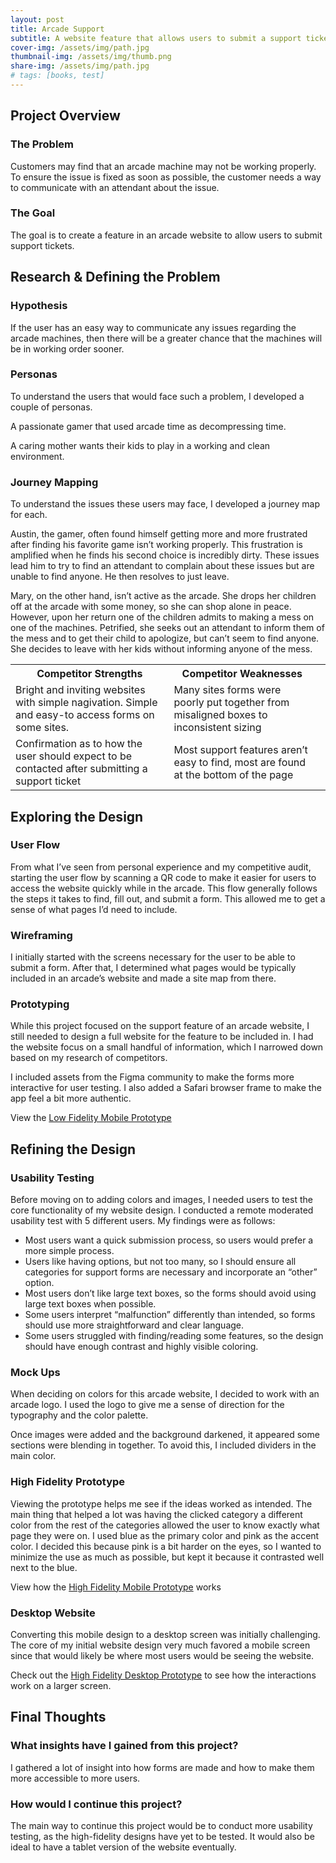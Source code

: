 ```yaml
---
layout: post
title: Arcade Support
subtitle: A website feature that allows users to submit a support ticket regarding any problems found at the arcade.
cover-img: /assets/img/path.jpg
thumbnail-img: /assets/img/thumb.png
share-img: /assets/img/path.jpg
# tags: [books, test]
---
```


## Project Overview

### The Problem
Customers may find that an arcade machine may not be working properly. To ensure the issue is fixed as soon as possible, the customer needs a way to communicate with an attendant about the issue.

### The Goal
The goal is to create a feature in an arcade website to allow users to submit support tickets.

## Research & Defining the Problem

### Hypothesis
If the user has an easy way to communicate any issues regarding the arcade machines, then there will be a greater chance that the machines will be in working order sooner.

### Personas
To understand the users that would face such a problem, I developed a couple of personas.

A passionate gamer that used arcade time as decompressing time.

A caring mother wants their kids to play in a working and clean environment.

### Journey Mapping

To understand the issues these users may face, I developed a journey map for each.

Austin, the gamer, often found himself getting more and more frustrated after finding his favorite game isn’t working properly. This frustration is amplified when he finds his second choice is incredibly dirty. These issues lead him to try to find an attendant to complain about these issues but are unable to find anyone. He then resolves to just leave.

Mary, on the other hand, isn’t active as the arcade. She drops her children off at the arcade with some money, so she can shop alone in peace. However, upon her return one of the children admits to making a mess on one of the machines. Petrified, she seeks out an attendant to inform them of the mess and to get their child to apologize, but can’t seem to find anyone. She decides to leave with her kids without informing anyone of the mess.

<html>
    <body>
    <table>
        <tr>
            <th>Competitor Strengths</th>
            <th>Competitor Weaknesses</th>
        </tr>
        <tr>
            <td>Bright and inviting websites with simple nagivation. Simple and easy-to access forms on some sites.</td>
            <td>Many sites forms were poorly put together from misaligned boxes to inconsistent sizing</td>
        </tr>
        <tr>
            <td>Confirmation as to how the user should expect to be contacted after submitting a support ticket</td>
            <td>Most support features aren’t easy to find, most are found at the bottom of the page<td>
        </tr>
    </table>
    </body>
</html>


## Exploring the Design

### User Flow
From what I’ve seen from personal experience and my competitive audit, starting the user flow by scanning a QR code to make it easier for users to access the website quickly while in the arcade. This flow generally follows the steps it takes to find, fill out, and submit a form. This allowed me to get a sense of what pages I’d need to include.

### Wireframing
I initially started with the screens necessary for the user to be able to submit a form. After that, I determined what pages would be typically included in an arcade’s website and made a site map from there.

### Prototyping
While this project focused on the support feature of an arcade website, I still needed to design a full website for the feature to be included in. I had the website focus on a small handful of information, which I narrowed down based on my research of competitors.

I included assets from the Figma community to make the forms more interactive for user testing. I also added a Safari browser frame to make the app feel a bit more authentic.

View the [Low Fidelity Mobile Prototype](https://www.figma.com/proto/0l6ep0JM4RmVudx2TM3vyr/Arcade-Support?node-id=24-112&page-id=0%3A1&scaling=scale-down&starting-point-node-id=25%3A160&viewport=354%2C561%2C0.11)

## Refining the Design

### Usability Testing
Before moving on to adding colors and images, I needed users to test the core functionality of my website design. I conducted a remote moderated usability test with 5 different users. My findings were as follows:
* Most users want a quick submission process, so users would prefer a more simple process.
* Users like having options, but not too many, so I should ensure all categories for support forms are necessary and incorporate an “other” option.
* Most users don’t like large text boxes, so the forms should avoid using large text boxes when possible.
* Some users interpret “malfunction” differently than intended, so forms should use more straightforward and clear language.
* Some users struggled with finding/reading some features, so the design should have enough contrast and highly visible coloring.

### Mock Ups
When deciding on colors for this arcade website, I decided to work with an arcade logo. I used the logo to give me a sense of direction for the typography and the color palette. 

Once images were added and the background darkened, it appeared some sections were blending in together. To avoid this, I included dividers in the main color. 

### High Fidelity Prototype
Viewing the prototype helps me see if the ideas worked as intended. The main thing that helped a lot was having the clicked category a different color from the rest of the categories allowed the user to know exactly what page they were on. I used blue as the primary color and pink as the accent color. I decided this because pink is a bit harder on the eyes, so I wanted to minimize the use as much as possible, but kept it because it contrasted well next to the blue.

View how the [High Fidelity Mobile Prototype](https://www.figma.com/proto/0l6ep0JM4RmVudx2TM3vyr/Arcade-Support?node-id=162-1834&page-id=162%3A1807&scaling=scale-down&starting-point-node-id=162%3A1808&viewport=577%2C591%2C0.16) works

### Desktop Website
Converting this mobile design to a desktop screen was initially challenging. The core of my initial website design very much favored a mobile screen since that would likely be where most users would be seeing the website.

Check out the [High Fidelity Desktop Prototype](https://www.figma.com/proto/0l6ep0JM4RmVudx2TM3vyr/Arcade-Support?node-id=667-5037&page-id=667%3A4980&scaling=contain&starting-point-node-id=667%3A4981&viewport=954%2C658%2C0.21) to see how the interactions work on a larger screen.

## Final Thoughts

### What insights have I gained from this project?
I gathered a lot of insight into how forms are made and how to make them more accessible to more users.

### How would I continue this project?
The main way to continue this project would be to conduct more usability testing, as the high-fidelity designs have yet to be tested. It would also be ideal to have a tablet version of the website eventually.